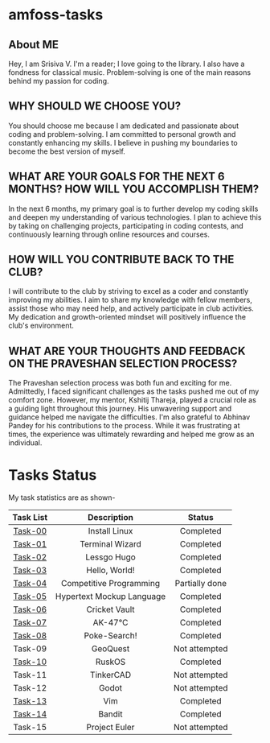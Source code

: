 # amfoss-tasks

## About ME
Hey, I am Srisiva V. I'm a reader; I love going to the library. I also have a fondness for  classical music. Problem-solving is one of the main reasons behind my passion for coding.

## WHY SHOULD WE CHOOSE YOU?
You should choose me because I am dedicated and passionate about coding and problem-solving. I am committed to personal growth and constantly enhancing my skills. I believe in pushing my boundaries to become the best version of myself.

## WHAT ARE YOUR GOALS FOR THE NEXT 6 MONTHS? HOW WILL YOU ACCOMPLISH THEM?
In the next 6 months, my primary goal is to further develop my coding skills and deepen my understanding of various technologies. I plan to achieve this by taking on challenging projects, participating in coding contests, and continuously learning through online resources and courses.

## HOW WILL YOU CONTRIBUTE BACK TO THE CLUB?
I will contribute to the club by striving to excel as a coder and constantly improving my abilities. I aim to share my knowledge with fellow members, assist those who may need help, and actively participate in club activities. My dedication and growth-oriented mindset will positively influence the club's environment.

## WHAT ARE YOUR THOUGHTS AND FEEDBACK ON THE PRAVESHAN SELECTION PROCESS?
The Praveshan selection process was both fun and exciting for me. Admittedly, I faced significant challenges as the tasks pushed me out of my comfort zone. However, my mentor, Kshitij Thareja, played a crucial role as a guiding light throughout this journey. His unwavering support and guidance helped me navigate the difficulties. I'm also grateful to Abhinav Pandey for his contributions to the process. While it was frustrating at times, the experience was ultimately rewarding and helped me grow as an individual.

# Tasks Status

My task statistics are as shown-

| Task List | Description | Status |
| :-:       | :-:         | :-:    |
| [Task-00](https://github.com/Srisivaa/amfoss-Tasks/tree/main/task-00)   | Install Linux | Completed |
| [Task-01](https://github.com/Srisivaa/amfoss-Tasks/tree/main/task-01)   | Terminal Wizard | Completed |
| [Task-02](https://github.com/Srisivaa/amfoss-Tasks/tree/main/task-02)    | Lessgo Hugo | Completed |
| [Task-03](https://github.com/Srisivaa/amfoss-Tasks/tree/main/task-03)   | Hello, World! | Completed |
| [Task-04](https://github.com/Srisivaa/amfoss-Tasks/tree/main/task-04)     | Competitive Programming  | Partially done |
| [Task-05](https://github.com/Srisivaa/amfoss-Tasks/tree/main/task-05)   | Hypertext Mockup Language | Completed |
| [Task-06](https://github.com/Srisivaa/amfoss-Tasks/tree/main/task-06)    | Cricket Vault | Completed |
| [Task-07](https://github.com/Srisivaa/amfoss-Tasks/tree/main/task-07)    | AK-47℃ | Completed |
| [Task-08](https://github.com/Srisivaa/amfoss-Tasks/tree/main/task-08)    | Poke-Search! | Completed |
| Task-09   | GeoQuest | Not attempted|
| [Task-10](https://github.com/Srisivaa/amfoss-Tasks/tree/main/task-10)   |  RuskOS |Completed |
| Task-11 | TinkerCAD | Not attempted |
| Task-12   | Godot | Not attempted |
| [Task-13](https://github.com/Srisivaa/amfoss-Tasks/tree/main/task-13)     | Vim | Completed |
| [Task-14](https://github.com/Srisivaa/amfoss-Tasks/tree/main/task-14)  | Bandit | Completed |
| Task-15   | Project Euler | Not attempted |






